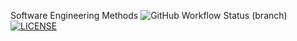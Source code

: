 Software Engineering Methods
![GitHub Workflow Status (branch)](https://img.shields.io/github/actions/workflow/status/Adam24NU/GroupProject/tree/main.yml?branch=<branch>)
[![LICENSE](https://img.shields.io/github/license/Adam24NU//sem.svg?style=flat-square)](https://github.com/Adam24NU/GroupProject/blob/main/LICENSE)

